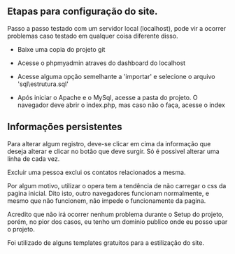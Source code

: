 ## Etapas para configuração do site.

Passo a passo testado com um servidor local (localhost), pode vir a ocorrer problemas caso testado em qualquer coisa diferente disso.

- Baixe uma copia do projeto git

- Acesse o phpmyadmin atraves do dashboard do localhost

- Acesse alguma opção semelhante a 'importar' e selecione o arquivo 'sql\estrutura.sql'

- Após iniciar o Apache e o MySql, acesse a pasta do projeto. O navegador deve abrir o index.php, mas caso não o faça, acesse o index

## Informações persistentes

Para alterar algum registro, deve-se clicar em cima da informação que deseja alterar e clicar no botão que deve surgir. Só é possivel alterar uma linha de cada vez.

Excluir uma pessoa exclui os contatos relacionados a mesma.

Por algum motivo, utilizar o opera tem a tendência de não carregar o css da pagina inicial. Dito isto, outro navegadores funcionam normalmente, e mesmo que não funcionem, não impede o funcionamente da pagina.

Acredito que não irá ocorrer nenhum problema durante o Setup do projeto, porém, no pior dos casos, eu tenho um dominio publico onde eu posso upar o projeto.

Foi utilizado de alguns templates gratuitos para a estilização do site.